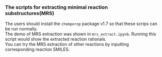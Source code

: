### The scripts for extracting minimal reaction substructures(MRS)
The users should install the `chemporop` package v1.7 so that these scrips can be run normally.     
The demo of MRS extraction was shown in `mrs_extract.ipynb`. Running this script would show the extracted reaction rationals.  
You can try the MRS extraction of other reactions by inputting corresponding reaction SMILES.